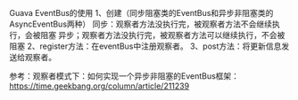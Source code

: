 Guava EventBus的使用 
1、创建（同步阻塞类的EventBus和异步非阻塞类的AsyncEventBus两种）
    同步：观察者方法没执行完，被观察者方法不会继续执行，会被阻塞
    异步；观察者方法没执行完，被观察者方法可以继续执行，不会被阻塞
2、register方法：在eventBus中注册观察者。
3、post方法：将更新信息发送给观察者。

参考：观察者模式下：如何实现一个异步非阻塞的EventBus框架：
https://time.geekbang.org/column/article/211239
